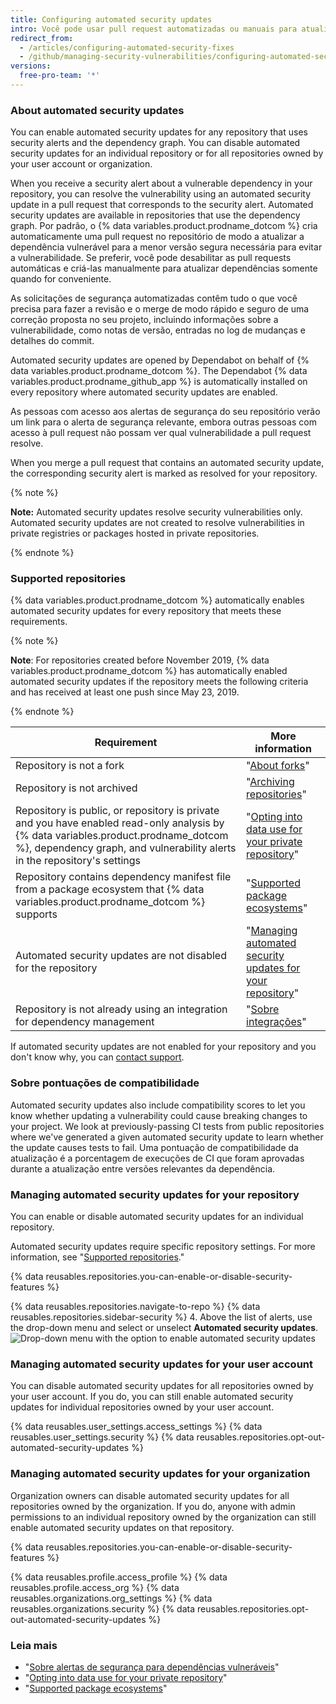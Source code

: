 ```yaml
---
title: Configuring automated security updates
intro: Você pode usar pull request automatizadas ou manuais para atualizar facilmente dependências vulneráveis.
redirect_from:
  - /articles/configuring-automated-security-fixes
  - /github/managing-security-vulnerabilities/configuring-automated-security-fixes
versions:
  free-pro-team: '*'
---
```


### About automated security updates

You can enable automated security updates for any repository that uses security alerts and the dependency graph. You can disable automated security updates for an individual repository or for all repositories owned by your user account or organization.

When you receive a security alert about a vulnerable dependency in your repository, you can resolve the vulnerability using an automated security update in a pull request that corresponds to the security alert. Automated security updates are available in repositories that use the dependency graph. Por padrão, o {% data variables.product.prodname_dotcom %} cria automaticamente uma pull request no repositório de modo a atualizar a dependência vulnerável para a menor versão segura necessária para evitar a vulnerabilidade. Se preferir, você pode desabilitar as pull requests automáticas e criá-las manualmente para atualizar dependências somente quando for conveniente.

As solicitações de segurança automatizadas contêm tudo o que você precisa para fazer a revisão e o merge de modo rápido e seguro de uma correção proposta no seu projeto, incluindo informações sobre a vulnerabilidade, como notas de versão, entradas no log de mudanças e detalhes do commit.

Automated security updates are opened by Dependabot on behalf of {% data variables.product.prodname_dotcom %}. The Dependabot {% data variables.product.prodname_github_app %} is automatically installed on every repository where automated security updates are enabled.

As pessoas com acesso aos alertas de segurança do seu repositório verão um link para o alerta de segurança relevante, embora outras pessoas com acesso à pull request não possam ver qual vulnerabilidade a pull request resolve.

When you merge a pull request that contains an automated security update, the corresponding security alert is marked as resolved for your repository.

{% note %}

**Note:** Automated security updates resolve security vulnerabilities only. Automated security updates are not created to resolve vulnerabilities in private registries or packages hosted in private repositories.

{% endnote %}

### Supported repositories

{% data variables.product.prodname_dotcom %} automatically enables automated security updates for every repository that meets these requirements.

{% note %}

**Note**: For repositories created before November 2019, {% data variables.product.prodname_dotcom %} has automatically enabled automated security updates if the repository meets the following criteria and has received at least one push since May 23, 2019.

{% endnote %}

| Requirement                                                                                                                                                                                                          | More information                                                                                                                                                                                                               |
| -------------------------------------------------------------------------------------------------------------------------------------------------------------------------------------------------------------------- | ------------------------------------------------------------------------------------------------------------------------------------------------------------------------------------------------------------------------------ |
| Repository is not a fork                                                                                                                                                                                             | "[About forks](/github/collaborating-with-issues-and-pull-requests/about-forks)"                                                                                                                                               |
| Repository is not archived                                                                                                                                                                                           | "[Archiving repositories](/github/creating-cloning-and-archiving-repositories/archiving-repositories)"                                                                                                                         |
| Repository is public, or repository is private and you have enabled read-only analysis by {% data variables.product.prodname_dotcom %}, dependency graph, and vulnerability alerts in the repository's settings | "[Opting into data use for your private repository](/github/understanding-how-github-uses-and-protects-your-data/opting-into-or-out-of-data-use-for-your-private-repository#opting-into-data-use-for-your-private-repository)" |
| Repository contains dependency manifest file from a package ecosystem that {% data variables.product.prodname_dotcom %} supports                                                                                | "[Supported package ecosystems](/github/visualizing-repository-data-with-graphs/listing-the-packages-that-a-repository-depends-on#supported-package-ecosystems)"                                                               |
| Automated security updates are not disabled for the repository                                                                                                                                                       | "[Managing automated security updates for your repository](#managing-automated-security-updates-for-your-repository)"                                                                                                          |
| Repository is not already using an integration for dependency management                                                                                                                                             | "[Sobre integrações](/github/customizing-your-github-workflow/about-integrations)"                                                                                                                                             |

If automated security updates are not enabled for your repository and you don't know why, you can [contact support](https://support.github.com/contact).

### Sobre pontuações de compatibilidade

Automated security updates also include compatibility scores to let you know whether updating a vulnerability could cause breaking changes to your project. We look at previously-passing CI tests from public repositories where we've generated a given automated security update to learn whether the update causes tests to fail. Uma pontuação de compatibilidade da atualização é a porcentagem de execuções de CI que foram aprovadas durante a atualização entre versões relevantes da dependência.

### Managing automated security updates for your repository

You can enable or disable automated security updates for an individual repository.

Automated security updates require specific repository settings. For more information, see "[Supported repositories](#supported-repositories)."

{% data reusables.repositories.you-can-enable-or-disable-security-features %}

{% data reusables.repositories.navigate-to-repo %}
{% data reusables.repositories.sidebar-security %}
4. Above the list of alerts, use the drop-down menu and select or unselect **Automated security updates**. ![Drop-down menu with the option to enable automated security updates](/assets/images/help/repository/enable-automated-security-updates-drop-down.png)

### Managing automated security updates for your user account

You can disable automated security updates for all repositories owned by your user account. If you do, you can still enable automated security updates for individual repositories owned by your user account.

{% data reusables.user_settings.access_settings %}
{% data reusables.user_settings.security %}
{% data reusables.repositories.opt-out-automated-security-updates %}

### Managing automated security updates for your organization

Organization owners can disable automated security updates for all repositories owned by the organization. If you do, anyone with admin permissions to an individual repository owned by the organization can still enable automated security updates on that repository.

{% data reusables.repositories.you-can-enable-or-disable-security-features %}

{% data reusables.profile.access_profile %}
{% data reusables.profile.access_org %}
{% data reusables.organizations.org_settings %}
{% data reusables.organizations.security %}
{% data reusables.repositories.opt-out-automated-security-updates %}

### Leia mais

- "[Sobre alertas de segurança para dependências vulneráveis](/articles/about-security-alerts-for-vulnerable-dependencies)"
- "[Opting into data use for your private repository](/github/understanding-how-github-uses-and-protects-your-data/opting-into-or-out-of-data-use-for-your-private-repository#opting-into-data-use-for-your-private-repository)"
- "[Supported package ecosystems](/github/visualizing-repository-data-with-graphs/listing-the-packages-that-a-repository-depends-on#supported-package-ecosystems)"

